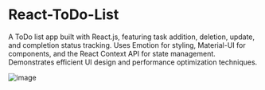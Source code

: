 # React-ToDo-List
A ToDo list app built with React.js, featuring task addition, deletion, update, and completion status tracking. Uses Emotion for styling, Material-UI for components, and the React Context API for state management. Demonstrates efficient UI design and performance optimization techniques.


![image](https://github.com/user-attachments/assets/d8b81306-925b-4706-9b28-65ecded5d810)
